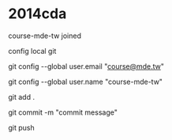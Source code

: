 2014cda
=======
course-mde-tw joined

config local git

git config --global user.email "course@mde.tw"

git config --global user.name "course-mde-tw"

git add .

git commit -m "commit message"

git push
